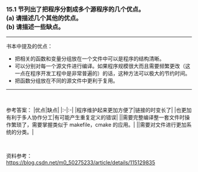 ### 15.1 节列出了把程序分割成多个源程序的几个优点。<br> (a) 请描述几个其他的优点。<br> (b) 请描述一些缺点。
***
书本中提及的优点：
* 把相关的函数和变量分组放在一个文件中可以是程序的结构清晰。
* 可以分别对每一个源文件进行编译。如果程序规模很大而且需要频繁更改（这一点在程序开发工程中是非常普遍的）的话，这种方法可以极大的节约时间。
* 把函数分组放在不同的源文件中更利于复用。
***

<br>

参考答案：
|优点|缺点|
|:-|:-|
|程序维护起来更加方便了|链接的时变长了|
|也更加有利于多人协作分工|有可能产生重复定义的错误|
||需要完整编译整一套文件时操作繁琐了，需要掌握类似于 makefile，cmake 的应用。|
||需要对文件进行更加系统的分类。|

<br>

资料参考：<br>
https://blog.csdn.net/m0_50275233/article/details/115129835